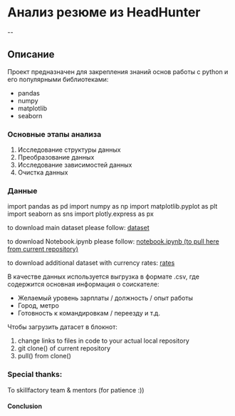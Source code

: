 # **Анализ резюме из HeadHunter**

--
## **Описание**
Проект предназначен для закрепления знаний основ работы с python и его популярными библиотеками:
* pandas
* numpy
* matplotlib
* seaborn
### **Основные этапы анализа**
1. Исследование структуры данных
2. Преобразование данных
3. Исследование зависимостей данных
4. Очистка данных
### **Данные**
import pandas as pd
import numpy as np
import matplotlib.pyplot as plt
import seaborn as sns
import plotly.express as px

to download main dataset please follow: [dataset](https://drive.google.com/file/d/1Kb78mAWYKcYlellTGhIjPI-bCcKbGuTn/view?usp=sharing)

to download Notebook.ipynb please follow: [notebook.ipynb (to pull here from current repository)](https://lms-cdn.skillfactory.ru/assets/courseware/v1/1577d067038f8073197105c174f05822/asset-v1:SkillFactory+DST-3.0+28FEB2021+type@asset+block/Project-1._%D0%9D%D0%BE%D1%83%D1%82%D0%B1%D1%83%D0%BA-%D1%88%D0%B0%D0%B1%D0%BB%D0%BE%D0%BD.ipynb)

to download additional dataset with currency rates: [rates](https://lms-cdn.skillfactory.ru/assets/courseware/v1/15abf80f45a2f3e93c3274101b451c67/asset-v1:SkillFactory+DST-3.0+28FEB2021+type@asset+block/ExchangeRates.zip)

В качестве данных используется выгрузка в формате .csv, где содержится основная информация о соискателе:
* Желаемый уровень зарплаты / должность / опыт работы
* Город, метро
* Готовность к командировкам / переезду и т.д.

Чтобы загрузить датасет в блокнот:
1. change links to files in code to your actual local repository
2. git clone() of current repository
3. pull() from clone()
   
### **Special thanks:**
To skillfactory team & mentors (for patience :))

#### **Conclusion**
